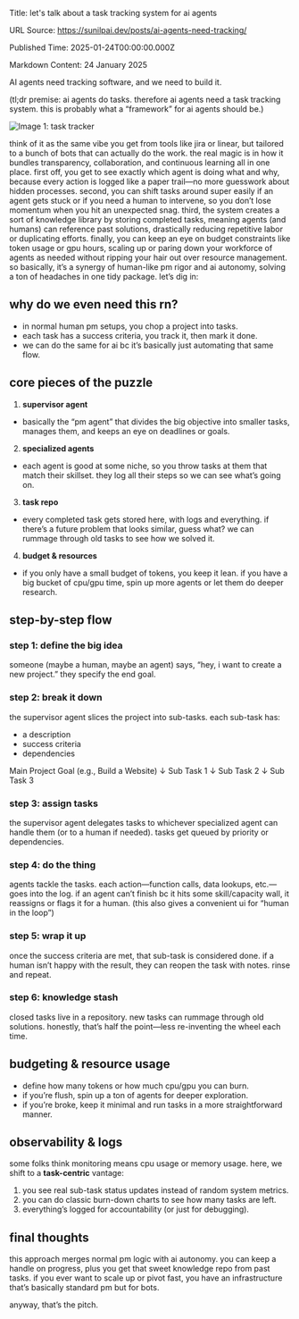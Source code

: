 Title: let's talk about a task tracking system for ai agents

URL Source: https://sunilpai.dev/posts/ai-agents-need-tracking/

Published Time: 2025-01-24T00:00:00.000Z

Markdown Content:
24 January 2025

AI agents need tracking software, and we need to build it.

(tl;dr premise: ai agents do tasks. therefore ai agents need a task tracking system. this is probably what a “framework” for ai agents should be.)

![Image 1: task tracker](https://sunilpai.dev/_astro/task-tracker.2akAwx6O_29kTjP.webp)

think of it as the same vibe you get from tools like jira or linear, but tailored to a bunch of bots that can actually do the work. the real magic is in how it bundles transparency, collaboration, and continuous learning all in one place. first off, you get to see exactly which agent is doing what and why, because every action is logged like a paper trail—no more guesswork about hidden processes. second, you can shift tasks around super easily if an agent gets stuck or if you need a human to intervene, so you don’t lose momentum when you hit an unexpected snag. third, the system creates a sort of knowledge library by storing completed tasks, meaning agents (and humans) can reference past solutions, drastically reducing repetitive labor or duplicating efforts. finally, you can keep an eye on budget constraints like token usage or gpu hours, scaling up or paring down your workforce of agents as needed without ripping your hair out over resource management. so basically, it’s a synergy of human-like pm rigor and ai autonomy, solving a ton of headaches in one tidy package. let’s dig in:

why do we even need this rn?
----------------------------

*   in normal human pm setups, you chop a project into tasks.
*   each task has a success criteria, you track it, then mark it done.
*   we can do the same for ai bc it’s basically just automating that same flow.

core pieces of the puzzle
-------------------------

1.  **supervisor agent**

*   basically the “pm agent” that divides the big objective into smaller tasks, manages them, and keeps an eye on deadlines or goals.

2.  **specialized agents**

*   each agent is good at some niche, so you throw tasks at them that match their skillset. they log all their steps so we can see what’s going on.

3.  **task repo**

*   every completed task gets stored here, with logs and everything. if there’s a future problem that looks similar, guess what? we can rummage through old tasks to see how we solved it.

4.  **budget & resources**

*   if you only have a small budget of tokens, you keep it lean. if you have a big bucket of cpu/gpu time, spin up more agents or let them do deeper research.

step-by-step flow
-----------------

### step 1: define the big idea

someone (maybe a human, maybe an agent) says, “hey, i want to create a new project.” they specify the end goal.

### step 2: break it down

the supervisor agent slices the project into sub-tasks. each sub-task has:

*   a description
*   success criteria
*   dependencies

Main Project Goal (e.g., Build a Website) ↓ Sub Task 1 ↓ Sub Task 2 ↓ Sub Task 3

### step 3: assign tasks

the supervisor agent delegates tasks to whichever specialized agent can handle them (or to a human if needed). tasks get queued by priority or dependencies.

### step 4: do the thing

agents tackle the tasks. each action—function calls, data lookups, etc.—goes into the log. if an agent can’t finish bc it hits some skill/capacity wall, it reassigns or flags it for a human. (this also gives a convenient ui for “human in the loop”)

### step 5: wrap it up

once the success criteria are met, that sub-task is considered done. if a human isn’t happy with the result, they can reopen the task with notes. rinse and repeat.

### step 6: knowledge stash

closed tasks live in a repository. new tasks can rummage through old solutions. honestly, that’s half the point—less re-inventing the wheel each time.

budgeting & resource usage
--------------------------

*   define how many tokens or how much cpu/gpu you can burn.
*   if you’re flush, spin up a ton of agents for deeper exploration.
*   if you’re broke, keep it minimal and run tasks in a more straightforward manner.

observability & logs
--------------------

some folks think monitoring means cpu usage or memory usage. here, we shift to a **task-centric** vantage:

1.  you see real sub-task status updates instead of random system metrics.
2.  you can do classic burn-down charts to see how many tasks are left.
3.  everything’s logged for accountability (or just for debugging).

final thoughts
--------------

this approach merges normal pm logic with ai autonomy. you can keep a handle on progress, plus you get that sweet knowledge repo from past tasks. if you ever want to scale up or pivot fast, you have an infrastructure that’s basically standard pm but for bots.

anyway, that’s the pitch.
